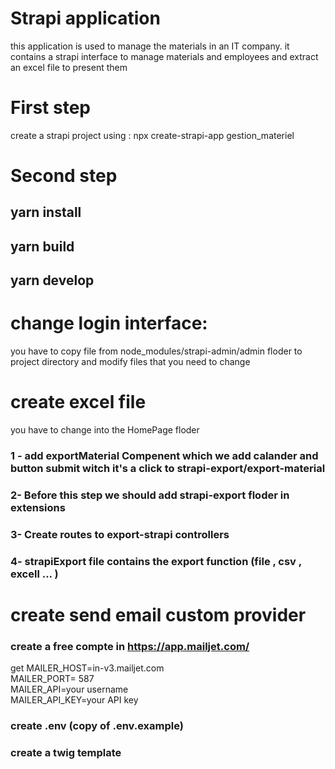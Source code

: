 # Strapi application
this application is used to manage the materials in an IT company.
it contains a strapi interface to manage materials and employees and extract an excel file to present them
# First step 
create a strapi project using : npx create-strapi-app gestion_materiel
# Second step 
## yarn install
## yarn build
## yarn develop 
# change login interface:
you have to copy file from node_modules/strapi-admin/admin floder to project directory 
and modify files that you need to change 
# create excel file
you have to change into the HomePage floder 
### 1 - add exportMaterial Compenent which we add calander and button submit witch it's a click to strapi-export/export-material <br/>
### 2-  Before this step we should add strapi-export floder in extensions <br/>
### 3- Create routes to export-strapi controllers <br/>
### 4- strapiExport file contains the export function (file , csv , excell ... ) <br/>
# create send email custom provider
### create a free compte in https://app.mailjet.com/
get 
MAILER_HOST=in-v3.mailjet.com <br/>
MAILER_PORT= 587 <br/>
MAILER_API=your username <br/>
MAILER_API_KEY=your API key  <br/>
### create .env (copy of .env.example)
### create a twig template
